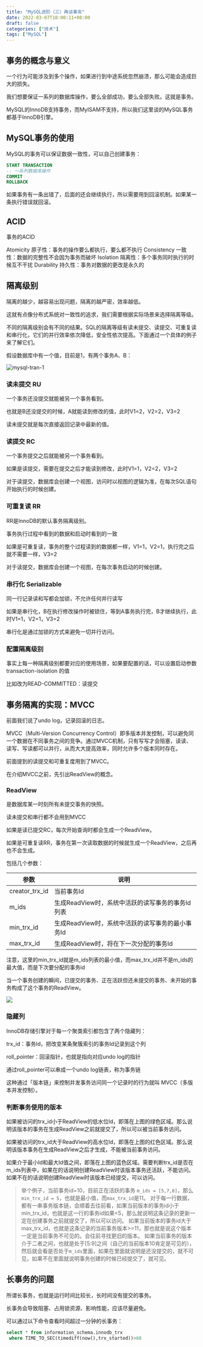 ```yaml
---
title: "MySQL进阶（三）再谈事务"
date: 2022-03-07T10:00:11+08:00
draft: false
categories: ["技术"]
tags: ["MySQL"]
---
```


## 事务的概念与意义

一个行为可能涉及到多个操作，如果进行到中途系统忽然崩溃，那么可能会造成巨大的损失。

我们想要保证一系列的数据库操作，要么全部成功，要么全部失败。这就是事务。

MySQL的InnoDB支持事务，而MyISAM不支持，所以我们这里谈的MySQL事务都基于InnoDB引擎。

## MySQL事务的使用

MySQL的事务可以保证数据一致性，可以自己创建事务：

```sql
START TRANSACTION
-- 一系列数据库操作
COMMIT
ROLLBACK
```

如果事务有一条出错了，后面的还会继续执行，所以需要用到回滚机制。如果某一条执行错误就回滚。

## ACID

事务的ACID

Atomicity 原子性：事务的操作要么都执行，要么都不执行
Consistency 一致性：数据的完整性不会因为事务而破坏
Isolation 隔离性：多个事务同时执行的时候互不干扰
Durability 持久性：事务对数据的更改是永久的

## 隔离级别

隔离的越少，越容易出现问题，隔离的越严密，效率越低。

这就有点像分布式系统对一致性的追求，我们需要根据实际场景来选择隔离等级。

不同的隔离级别会有不同的结果。SQL的隔离等级有读未提交、读提交、可重复读和串行化，它们的并行效率依次降低，安全性依次提高。下面通过一个具体的例子来了解它们。

假设数据库中有一个值，目前是1，有两个事务A、B：

![mysql-tran-1](https://res.cloudinary.com/dbmkzs2ez/image/upload/v1645642362/mysql-tran-1.png)


### 读未提交 RU

一个事务还没提交就能被另一个事务看到。

也就是B还没提交的时候，A就能读到修改的值，此时V1=2，V2=2，V3=2

读未提交就是每次直接返回记录中最新的值。

### 读提交 RC

一个事务提交之后就能被另一个事务看到。

如果是读提交，需要在提交之后才能读到修改，此时V1=1，V2=2，V3=2

对于读提交，数据库会创建一个视图，访问时以视图的逻辑为准，在每次SQL语句开始执行的时候创建。

### 可重复读 RR

RR是InnoDB的默认事务隔离级别。

事务执行过程中看到的数据和启动时看到的一致

如果是可重复读，事务的整个过程读到的数据都一样，V1=1，V2=1，执行完之后就不需要一样，V3=2

对于读提交，数据库会创建一个视图，在每次事务启动的时候创建。

### 串行化 Serializable

同一行记录读和写都会加锁，不允许任何并行读写

如果是串行化，B在执行修改操作时被锁住，等到A事务执行完，B才继续执行，此时V1=1，V2=1，V3=2

串行化是通过加锁的方式来避免一切并行访问。

### 配置隔离级别

事实上每一种隔离级别都要对应的使用场景，如果要配置的话，可以设置启动参数 transaction-isolation 的值

比如改为READ-COMMITTED：读提交

## 事务隔离的实现：MVCC

前面我们说了undo log，记录回滚的日志。

MVCC（Multi-Version Concurrency Control）即多版本并发控制，可以避免同一个数据在不同事务之间的竞争。通过MVCC机制，只有写写才会阻塞，读读、读写、写读都可以并行，从而大大提高效率，同时允许多个版本同时存在。

前面提到的读提交和可重复度用到了MVCC。

在介绍MVCC之前，先引出ReadView的概念。

### ReadView

是数据库某一时刻所有未提交事务的快照。

读未提交和串行都不会用到MVCC

如果是读已提交RC，每次开始查询时都会生成一个ReadView。

如果是可重复读RR，事务在第一次读取数据的时候就生成一个ReadView，之后再也不会生成。

包括几个参数：

| 参数 | 说明 |
| - | - |
| creator_trx_id | 当前事务Id |
| m_ids | 生成ReadView时，系统中活跃的读写事务的事务Id列表 |
|min_trx_id|生成ReadView时，系统中活跃的读写事务的最小事务Id|
|max_trx_id|生成ReadView时，将在下一次分配的事务Id|

注意，这里的min_trx_id就是m_ids列表的最小值，而max_trx_id并不是m_ids的最大值，而是下次要分配的事务id

当一个事务创建的瞬间，已提交的事务、正在活跃但还未提交的事务、未开始的事务构成了这个事务的ReadView。

![](https://res.cloudinary.com/dbmkzs2ez/image/upload/v1645776219/mysql-tran-2.png)

### 隐藏列

InnoDB存储引擎对于每一个聚类索引都包含了两个隐藏列：

trx_id：事务Id，把改变某条聚簇索引的事务Id记录到这个列

roll_pointer：回滚指针，也就是指向对应undo log的指针

通过roll_pointer可以串成一个undo log链表，称为事务链

这种通过「版本链」来控制并发事务访问同一个记录时的行为就叫 MVCC（多版本并发控制）。

### 判断事务使用的版本

如果被访问的trx_id小于ReadView的低水位Id，即落在上图的绿色区域。那么说明该版本的事务在生成ReadView之前就提交了，所以可以被当前事务访问。

如果被访问的trx_id大于ReadView的高水位Id，即落在上图的红色区域。那么说明该版本事务在生成ReadView之后才生成，不能被当前事务访问。

如果介于最小Id和最大Id值之间，即落在上图的蓝色区域。需要判断trx_id是否在m_ids列表中，如果在的话说明创建ReadView时该版本事务还活跃，不能访问。如果不在的话说明创建ReadView时该版本已经提交，可以访问。

> 举个例子，当前事务id=10，目前正在活跃的事务 `m_ids = [5,7,8]`，那么`min_trx_id = 5`，也就是最小值，而`max_trx_id`是11。
对于每一行数据，都有一串事务版本链，会顺着去往前看，如果当前版本的事务id小于min_trx_id，也就是这一行的事务id如果<5，那么就说明这条记录的更新一定在创建事务之前就提交了，所以可以访问。
如果当前版本的事务id大于max_trx_id，也就是这条记录的当前事务版本>=11，那也就是说这个版本一定是当前事务不可见的。会往前寻找更旧的版本。
如果当前事务的版本介于二者之间，也就是处于[5:9]之间（自己的当前版本10肯定是可见的），然后就会看是否处于`m_ids`里面，如果在里面就说明是还没提交的，就不可见，如果不在里面就说明事务创建的时候已经提交了，就可见。


## 长事务的问题

所谓长事务，也就是运行时间比较长，长时间没有提交的事务。

长事务会导致阻塞、占用锁资源、影响性能，应该尽量避免。

可以通过以下命令查看时间超过一分钟的长事务：

```sql
select * from information_schema.innodb_trx
 where TIME_TO_SEC(timediff(now(),trx_started))>60
```
